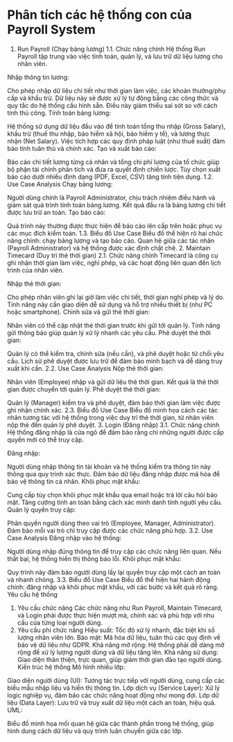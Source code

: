 # Phân tích các hệ thống con của Payroll System
1. Run Payroll (Chạy bảng lương)
1.1. Chức năng chính
Hệ thống Run Payroll tập trung vào việc tính toán, quản lý, và lưu trữ dữ liệu lương cho nhân viên.

Nhập thông tin lương:

Cho phép nhập dữ liệu chi tiết như thời gian làm việc, các khoản thưởng/phụ cấp và khấu trừ.
Dữ liệu này sẽ được xử lý tự động bằng các công thức và quy tắc do hệ thống cấu hình sẵn. Điều này giảm thiểu sai sót so với cách tính thủ công.
Tính toán bảng lương:

Hệ thống sử dụng dữ liệu đầu vào để tính toán tổng thu nhập (Gross Salary), khấu trừ (thuế thu nhập, bảo hiểm xã hội, bảo hiểm y tế), và lương thực nhận (Net Salary).
Việc tích hợp các quy định pháp luật (như thuế suất) đảm bảo tính tuân thủ và chính xác.
Tạo và xuất báo cáo:

Báo cáo chi tiết lương từng cá nhân và tổng chi phí lương của tổ chức giúp bộ phận tài chính phân tích và đưa ra quyết định chiến lược.
Tùy chọn xuất báo cáo dưới nhiều định dạng (PDF, Excel, CSV) tăng tính tiện dụng.
1.2. Use Case Analysis
Chạy bảng lương:

Người dùng chính là Payroll Administrator, chịu trách nhiệm điều hành và giám sát quá trình tính toán bảng lương.
Kết quả đầu ra là bảng lương chi tiết được lưu trữ an toàn.
Tạo báo cáo:

Quá trình này thường được thực hiện để báo cáo lên cấp trên hoặc phục vụ các mục đích kiểm toán.
1.3. Biểu đồ Use Case
Biểu đồ thể hiện rõ hai chức năng chính: chạy bảng lương và tạo báo cáo.
Quan hệ giữa các tác nhân (Payroll Administrator) và hệ thống được xác định chặt chẽ.
2. Maintain Timecard (Duy trì thẻ thời gian)
2.1. Chức năng chính
Timecard là công cụ ghi nhận thời gian làm việc, nghỉ phép, và các hoạt động liên quan đến lịch trình của nhân viên.

Nhập thẻ thời gian:

Cho phép nhân viên ghi lại giờ làm việc chi tiết, thời gian nghỉ phép và lý do.
Tính năng này cần giao diện dễ sử dụng và hỗ trợ nhiều thiết bị (như PC hoặc smartphone).
Chỉnh sửa và gửi thẻ thời gian:

Nhân viên có thể cập nhật thẻ thời gian trước khi gửi tới quản lý.
Tính năng gửi thông báo giúp quản lý xử lý nhanh các yêu cầu.
Phê duyệt thẻ thời gian:

Quản lý có thể kiểm tra, chỉnh sửa (nếu cần), và phê duyệt hoặc từ chối yêu cầu.
Lịch sử phê duyệt được lưu trữ để đảm bảo minh bạch và dễ dàng truy xuất khi cần.
2.2. Use Case Analysis
Nộp thẻ thời gian:

Nhân viên (Employee) nhập và gửi dữ liệu thẻ thời gian.
Kết quả là thẻ thời gian được chuyển tới quản lý.
Phê duyệt thẻ thời gian:

Quản lý (Manager) kiểm tra và phê duyệt, đảm bảo thời gian làm việc được ghi nhận chính xác.
2.3. Biểu đồ Use Case
Biểu đồ minh họa cách các tác nhân tương tác với hệ thống trong việc duy trì thẻ thời gian, từ nhân viên nộp thẻ đến quản lý phê duyệt.
3. Login (Đăng nhập)
3.1. Chức năng chính
Hệ thống đăng nhập là cửa ngõ để đảm bảo rằng chỉ những người được cấp quyền mới có thể truy cập.

Đăng nhập:

Người dùng nhập thông tin tài khoản và hệ thống kiểm tra thông tin này thông qua quy trình xác thực.
Đảm bảo dữ liệu đăng nhập được mã hóa để bảo vệ thông tin cá nhân.
Khôi phục mật khẩu:

Cung cấp tùy chọn khôi phục mật khẩu qua email hoặc trả lời câu hỏi bảo mật.
Tăng cường tính an toàn bằng cách xác minh danh tính người yêu cầu.
Quản lý quyền truy cập:

Phân quyền người dùng theo vai trò (Employee, Manager, Administrator).
Đảm bảo mỗi vai trò chỉ truy cập được các chức năng phù hợp.
3.2. Use Case Analysis
Đăng nhập vào hệ thống:

Người dùng nhập đúng thông tin để truy cập các chức năng liên quan.
Nếu thất bại, hệ thống hiển thị thông báo lỗi.
Khôi phục mật khẩu:

Quy trình này đảm bảo người dùng lấy lại quyền truy cập một cách an toàn và nhanh chóng.
3.3. Biểu đồ Use Case
Biểu đồ thể hiện hai hành động chính: đăng nhập và khôi phục mật khẩu, với các bước và kết quả rõ ràng.
Yêu cầu hệ thống
1. Yêu cầu chức năng
Các chức năng như Run Payroll, Maintain Timecard, và Login phải được thực hiện mượt mà, chính xác và phù hợp với nhu cầu của từng loại người dùng.
2. Yêu cầu phi chức năng
Hiệu suất: Tốc độ xử lý nhanh, đặc biệt khi số lượng nhân viên lớn.
Bảo mật: Mã hóa dữ liệu, tuân thủ các quy định về bảo vệ dữ liệu như GDPR.
Khả năng mở rộng: Hệ thống phải dễ dàng mở rộng để xử lý lượng người dùng và dữ liệu tăng lên.
Khả năng sử dụng: Giao diện thân thiện, trực quan, giúp giảm thời gian đào tạo người dùng.
Kiến trúc hệ thống
Mô hình nhiều lớp:

Giao diện người dùng (UI): Tương tác trực tiếp với người dùng, cung cấp các biểu mẫu nhập liệu và hiển thị thông tin.
Lớp dịch vụ (Service Layer): Xử lý logic nghiệp vụ, đảm bảo các chức năng hoạt động như mong đợi.
Lớp dữ liệu (Data Layer): Lưu trữ và truy xuất dữ liệu một cách an toàn, hiệu quả.
UML:

Biểu đồ minh họa mối quan hệ giữa các thành phần trong hệ thống, giúp hình dung cách dữ liệu và quy trình luân chuyển giữa các lớp.
